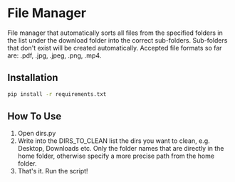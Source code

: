 # File Manager
File manager that automatically sorts all files from the specified folders in the list under the download folder into the correct sub-folders. Sub-folders that don't exist will be created automatically. Accepted file formats so far are: .pdf, .jpg, .jpeg, .png, .mp4.

## Installation
```bash
pip install -r requirements.txt
```

## How To Use

1. Open dirs.py
2. Write into the DIRS_TO_CLEAN list the dirs you want to clean, e.g. Desktop, Downloads etc. Only the folder names that are directly in the home folder, otherwise specify a more precise path from the home folder.
3. That's it. Run the script!